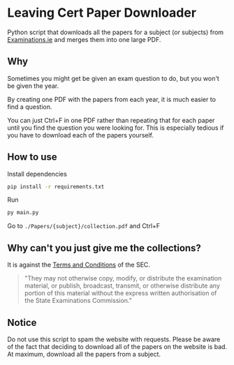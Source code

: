 # Leaving Cert Paper Downloader

Python script that downloads all the papers for a subject (or subjects) from [Examinations.ie](https://www.examinations.ie/) and merges them into one large PDF.

## Why

Sometimes you might get be given an exam question to do, but you won't be given the year.

By creating one PDF with the papers from each year, it is much easier to find a question.

You can just Ctrl+F in one PDF rather than repeating that for each paper until you find the question you were looking for. This is especially tedious if you have to download each of the papers yourself.

## How to use

Install dependencies

```bash
pip install -r requirements.txt
```

Run

```bash
py main.py
```

Go to `./Papers/{subject}/collection.pdf` and Ctrl+F

## Why can't you just give me the collections?

It is against the [Terms and Conditions](https://www.examinations.ie/TermsConditions.html) of the SEC.

> "They may not otherwise copy, modify, or distribute the examination material, or publish, broadcast, transmit, or otherwise distribute any portion of this material without the express written authorisation of the State Examinations Commission."
## Notice

Do not use this script to spam the website with requests. Please be aware of the fact that deciding to download all of the papers on the website is bad. At maximum, download all the papers from a subject.
